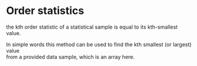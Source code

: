 # Order statistics

the kth order statistic of a statistical sample is equal to its kth-smallest value.

In simple words this method can be used to find the kth smallest (or largest) value <br>
from a provided data sample, which is an array here.
